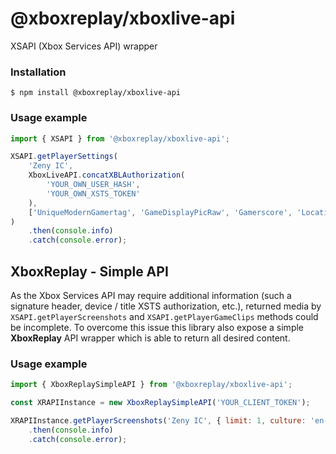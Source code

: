 # @xboxreplay/xboxlive-api

XSAPI (Xbox Services API) wrapper

### Installation

```shell
$ npm install @xboxreplay/xboxlive-api
```

### Usage example

```javascript
import { XSAPI } from '@xboxreplay/xboxlive-api';

XSAPI.getPlayerSettings(
	'Zeny IC',
	XboxLiveAPI.concatXBLAuthorization(
		'YOUR_OWN_USER_HASH',
		'YOUR_OWN_XSTS_TOKEN'
	),
	['UniqueModernGamertag', 'GameDisplayPicRaw', 'Gamerscore', 'Location']
)
	.then(console.info)
	.catch(console.error);
```

## XboxReplay - Simple API

As the Xbox Services API may require additional information (such a signature header, device / title XSTS authorization, etc.), returned media by `XSAPI.getPlayerScreenshots` and `XSAPI.getPlayerGameClips` methods could be incomplete. To overcome this issue this library also expose a simple **XboxReplay** API wrapper which is able to return all desired content.

### Usage example

```javascript
import { XboxReplaySimpleAPI } from '@xboxreplay/xboxlive-api';

const XRAPIInstance = new XboxReplaySimpleAPI('YOUR_CLIENT_TOKEN');

XRAPIInstance.getPlayerScreenshots('Zeny IC', { limit: 1, culture: 'en-US' })
	.then(console.info)
	.catch(console.error);
```
